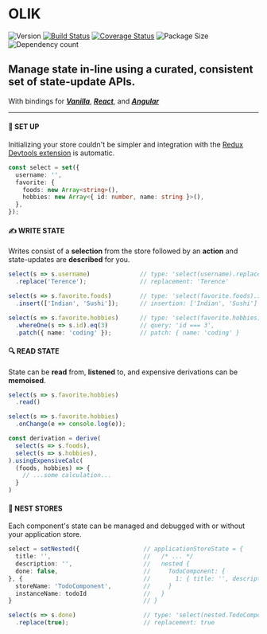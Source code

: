 # OLIK #

![Version](https://img.shields.io/npm/v/olik.svg)
[![Build Status](https://travis-ci.org/Memeplexx/olik.svg?branch=master)](https://travis-ci.org/Memeplexx/olik.svg?branch=master)
[![Coverage Status](https://coveralls.io/repos/github/Memeplexx/Olik/badge.svg?branch=master)](https://coveralls.io/github/Memeplexx/Olik?branch=master)
![Package Size](https://badgen.net/bundlephobia/minzip/olik)
![Dependency count](https://badgen.net/bundlephobia/dependency-count/olik)

## Manage state **in-line** using a **curated**, **consistent** set of state-update APIs.  
With bindings for ***[Vanilla](https://memeplexx.github.io/olik/docs/vanilla-js)***,
***[React](https://memeplexx.github.io/olik/docs/read)***, and
***[Angular](https://memeplexx.github.io/olik/docs/angular)***

---

#### 🌈 **SET UP**
Initializing your store couldn't be simpler and integration with the [Redux Devtools extension](https://github.com/zalmoxisus/redux-devtools-extension) is automatic.
```ts
const select = set({
  username: '',
  favorite: {
    foods: new Array<string>(),
    hobbies: new Array<{ id: number, name: string }>(),
  },
});
```  
#### ✍️ **WRITE STATE** 
Writes consist of a **selection** from the store followed by an **action** and state-updates are **described** for you. 
```ts
select(s => s.username)              // type: 'select(username).replace()'
  .replace('Terence');               // replacement: 'Terence'

select(s => s.favorite.foods)        // type: 'select(favorite.foods).insert()'
  .insert(['Indian', 'Sushi']);      // insertion: ['Indian', 'Sushi']

select(s => s.favorite.hobbies)      // type: 'select(favorite.hobbies).whereOne(id).eq(3).patch()'
  .whereOne(s => s.id).eq(3)         // query: 'id === 3',
  .patch({ name: 'coding' });        // patch: { name: 'coding' }
```
#### 🔍 **READ STATE**
State can be **read** from, **listened** to, and expensive derivations can be **memoised**.
```ts
select(s => s.favorite.hobbies)
  .read()

select(s => s.favorite.hobbies)
  .onChange(e => console.log(e));

const derivation = derive(
  select(s => s.foods),
  select(s => s.hobbies),
).usingExpensiveCalc(
  (foods, hobbies) => {
    // ...some calculation...
  }
)
```
#### 🥚 **NEST STORES**
Each component's state can be managed and debugged with or without your application store.
```ts
select = setNested({                  // applicationStoreState = {
  title: '',                          //   /* ... */
  description: '',                    //   nested {
  done: false,                        //     TodoComponent: {
}, {                                  //       1: { title: '', description: '', done: false }
  storeName: 'TodoComponent',         //     }
  instanceName: todoId                //   }
}                                     // }

select(s => s.done)                   // type: 'select(nested.TodoComponent.1.one).replace()'
  .replace(true);                     // replacement: true
```